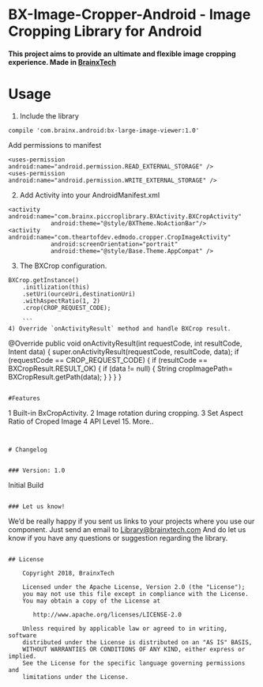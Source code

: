 # BX-Image-Cropper-Android - Image Cropping Library for Android

#### This project aims to provide an ultimate and flexible image cropping experience. Made in [BrainxTech](https://brainxtech.com/)

# Usage
1) Include the library

```
compile 'com.brainx.android:bx-large-image-viewer:1.0'
```
Add permissions to manifest
```
<uses-permission android:name="android.permission.READ_EXTERNAL_STORAGE" />
<uses-permission android:name="android.permission.WRITE_EXTERNAL_STORAGE" />
```

2) Add Activity into your AndroidManifest.xml

```
<activity  android:name="com.brainx.piccroplibrary.BXActivity.BXCropActivity"
            android:theme="@style/BXTheme.NoActionBar"/>
<activity android:name="com.theartofdev.edmodo.cropper.CropImageActivity"
            android:screenOrientation="portrait"
            android:theme="@style/Base.Theme.AppCompat" />
```

3) The BXCrop configuration.

```
BXCrop.getInstance()
    .initlization(this)
    .setUri(ourceUri,destinationUri)
    .withAspectRatio(1, 2)
    .crop(CROP_REQUEST_CODE);

    ```
4) Override `onActivityResult` method and handle BXCrop result.

```
@Override
public void onActivityResult(int requestCode, int resultCode, Intent data) {
      super.onActivityResult(requestCode, resultCode, data);
       if (requestCode == CROP_REQUEST_CODE) {
            if (resultCode == BXCropResult.RESULT_OK) {
                if (data != null) {
                  String cropImagePath=  BXCropResult.getPath(data);
                }
            }
        }
    }
```

#Features
```
1 Built-in BxCropActivity.
2 Image rotation during cropping.
3 Set  Aspect Ratio of Croped Image
4 API Level 15.
  More..
```


# Changelog


### Version: 1.0
```
  Initial Build
```

### Let us know!
```
We’d be really happy if you sent us links to your projects where you use our component. Just send an email to Library@brainxtech.com And do let us know if you have any questions or suggestion regarding the library.
```

## License

    Copyright 2018, BrainxTech

    Licensed under the Apache License, Version 2.0 (the "License");
    you may not use this file except in compliance with the License.
    You may obtain a copy of the License at

       http://www.apache.org/licenses/LICENSE-2.0

    Unless required by applicable law or agreed to in writing, software
    distributed under the License is distributed on an "AS IS" BASIS,
    WITHOUT WARRANTIES OR CONDITIONS OF ANY KIND, either express or implied.
    See the License for the specific language governing permissions and
    limitations under the License.
